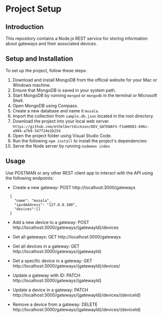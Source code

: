 # Project Setup

## Introduction

This repository contains a Node.js REST service for storing information about gateways and their associated devices.

## Setup and Installation

To set up the project, follow these steps:

1. Download and install MongoDB from the official website for your Mac or Windows machine.
2. Ensure that MongoDB is saved in your system path.
3. Start MongoDB by running `mongod` or `mongodb` in the terminal or Microsoft Shell.
4. Open MongoDB using Compass.
5. Create a new database and name it `musala`.
6. Import the collection from `sample.db.json` located in the root directory.
7. Download the project into your local web server. `https://github.com/ethelbertdickson/DEV_GATEWAYS-f3a00001-b96c-a994-a7b9-547f24e1b254`
8. Open the project folder using Visual Studio Code.
9. Run the following `npm install` to install the project's dependencies:
10. Serve the Node server by running `nodemon index`

## Usage

Use POSTMAN or any other REST client app to interact with the API using the following endpoints:

- Create a new gateway:
  POST http://localhost:3000/gateways

```
  {
    "name": "musala",
    "ipv4Address": "127.0.0.100",
    "devices":[]
  }
```

- Add a new device to a gateway:
  POST http://localhost:3000/gateways/{gatewayId}/devices

- Get all gateways:
  GET http://localhost:3000/gateways

- Get all devices in a gateway:
  GET http://localhost:3000/gateways/{gatewayId}

- Get a specific device in a gateway:
  GET http://localhost:3000/gateways/{gatewayId}/devices/

- Update a gateway with ID:
  PATCH http://localhost:3000/gateways/{gatewayId}

- Update a device in a gateway:
  PATCH http://localhost:3000/gateways/{gatewayId}/devices/{deviceId}

- Remove a device from a gateway:
  DELETE http://localhost:3000/gateways/{gatewayId}/devices/{deviceId}
